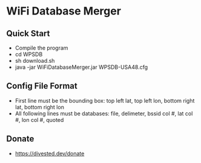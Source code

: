 WiFi Database Merger
====================

Quick Start
-----------
- Compile the program
- cd WPSDB
- sh download.sh
- java -jar WiFiDatabaseMerger.jar WPSDB-USA48.cfg

Config File Format
------------------
- First line must be the bounding box: top left lat, top left lon, bottom right lat, bottom right lon
- All following lines must be databases: file, delimeter, bssid col #, lat col #, lon col #, quoted

Donate
-------
- https://divested.dev/donate

